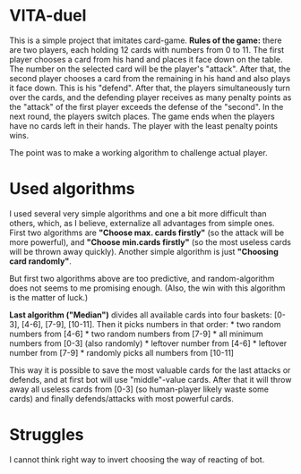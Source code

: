 # VITA-duel
This is a simple project that imitates card-game.
**Rules of the game:** there are two players, each holding 12 cards with numbers from 0 to 11. The first player chooses a card from his hand and places it face down on the table. The number on the selected card will be the player's "attack". After that, the second player chooses a card from the remaining in his hand and also plays it face down. This is his "defend". After that, the players simultaneously turn over the cards, and the defending player receives as many penalty points as the "attack" of the first player exceeds the defense of the "second". In the next round, the players switch places. The game ends when the players have no cards left in their hands. The player with the least penalty points wins.

The point was to make a working algorithm to challenge actual player.

# Used algorithms
I used several very simple algorithms and one a bit more difficult than others, which, as I believe, externalize all advantages from simple ones.
First two algorithms are **"Choose max. cards firstly"** (so the attack will be more powerful), and **"Choose min.cards firstly"** (so the most useless cards will be thrown away quickly). Another simple algorithm is just **"Choosing card randomly"**.

But first two algorithms above are too predictive, and random-algorithm does not seems to me promising enough. (Also, the win with this algorithm is the matter of luck.)

**Last algorithm ("Median")** divides all available cards into four baskets: [0-3], [4-6], [7-9], [10-11]. Then it picks numbers in that order:
     * two random numbers from [4-6]
     * two random numbers from [7-9]
     * all minimum numbers from [0-3] (also randomly)
     * leftover number from [4-6]
     * leftover number from [7-9]
     * randomly picks all numbers from [10-11]
     
This way it is possible to save the most valuable cards for the last attacks or defends, and at first bot will use "middle"-value cards. After that it will throw away all useless cards from [0-3] (so human-player likely waste some cards) and finally defends/attacks with most powerful cards.

# Struggles
I cannot think right way to invert choosing the way of reacting of bot.
